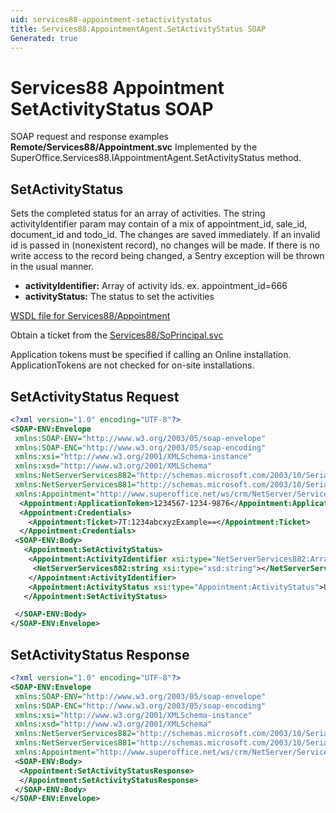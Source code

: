 ```yaml
---
uid: services88-appointment-setactivitystatus
title: Services88.AppointmentAgent.SetActivityStatus SOAP
Generated: true
---
```


# Services88 Appointment SetActivityStatus SOAP

SOAP request and response examples **Remote/Services88/Appointment.svc**
Implemented by the <see cref="M:SuperOffice.Services88.IAppointmentAgent.SetActivityStatus">SuperOffice.Services88.IAppointmentAgent.SetActivityStatus</see> method.

## SetActivityStatus

Sets the completed status for an array of activities. The string activityIdentifier param may contain of a mix of appointment\_id, sale\_id, document\_id and todo\_id. The changes are saved immediately. If an invalid id is passed in (nonexistent record), no changes will be made. If there is no write access to the record being changed, a Sentry exception will be thrown in the usual manner.

* **activityIdentifier:** Array of activity ids. ex. appointment\_id=666
* **activityStatus:** The status to set the activities



[WSDL file for Services88/Appointment](../Services88-Appointment.md)

Obtain a ticket from the [Services88/SoPrincipal.svc](../SoPrincipal/SoPrincipal.md)

Application tokens must be specified if calling an Online installation. ApplicationTokens are not checked for on-site installations.

## SetActivityStatus Request

```xml
<?xml version="1.0" encoding="UTF-8"?>
<SOAP-ENV:Envelope
 xmlns:SOAP-ENV="http://www.w3.org/2003/05/soap-envelope"
 xmlns:SOAP-ENC="http://www.w3.org/2003/05/soap-encoding"
 xmlns:xsi="http://www.w3.org/2001/XMLSchema-instance"
 xmlns:xsd="http://www.w3.org/2001/XMLSchema"
 xmlns:NetServerServices882="http://schemas.microsoft.com/2003/10/Serialization/Arrays"
 xmlns:NetServerServices881="http://schemas.microsoft.com/2003/10/Serialization/"
 xmlns:Appointment="http://www.superoffice.net/ws/crm/NetServer/Services88">
  <Appointment:ApplicationToken>1234567-1234-9876</Appointment:ApplicationToken>
  <Appointment:Credentials>
    <Appointment:Ticket>7T:1234abcxyzExample==</Appointment:Ticket>
  </Appointment:Credentials>
 <SOAP-ENV:Body>
   <Appointment:SetActivityStatus>
    <Appointment:ActivityIdentifier xsi:type="NetServerServices882:ArrayOfstring">
     <NetServerServices882:string xsi:type="xsd:string"></NetServerServices882:string>
    </Appointment:ActivityIdentifier>
    <Appointment:ActivityStatus xsi:type="Appointment:ActivityStatus">Unknown</Appointment:ActivityStatus>
   </Appointment:SetActivityStatus>

 </SOAP-ENV:Body>
</SOAP-ENV:Envelope>

```


## SetActivityStatus Response

```xml
<?xml version="1.0" encoding="UTF-8"?>
<SOAP-ENV:Envelope
 xmlns:SOAP-ENV="http://www.w3.org/2003/05/soap-envelope"
 xmlns:SOAP-ENC="http://www.w3.org/2003/05/soap-encoding"
 xmlns:xsi="http://www.w3.org/2001/XMLSchema-instance"
 xmlns:xsd="http://www.w3.org/2001/XMLSchema"
 xmlns:NetServerServices882="http://schemas.microsoft.com/2003/10/Serialization/Arrays"
 xmlns:NetServerServices881="http://schemas.microsoft.com/2003/10/Serialization/"
 xmlns:Appointment="http://www.superoffice.net/ws/crm/NetServer/Services88">
 <SOAP-ENV:Body>
  <Appointment:SetActivityStatusResponse>
  </Appointment:SetActivityStatusResponse>
 </SOAP-ENV:Body>
</SOAP-ENV:Envelope>

```

